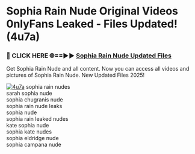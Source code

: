 # Sophia Rain Nude Original Videos 0nlyFans Leaked - Files Updated! (4u7a)

<h3>🔴 CLICK HERE 🌐==►► <a href="https://tinyurl.com/yc6ubb5a" rel="nofollow">Sophia Rain Nude Updated Files</a></h3>

Get Sophia Rain Nude and all content. Now you can access all videos and pictures of Sophia Rain Nude. New Updated Files 2025!

[![4u7a](https://i.imgur.com/7eu0CRL.gif)](https://tinyurl.com/yc6ubb5a)
sophia rain nudes<br>
sarah sophia nude<br>
sophia chugranis nude<br>
sophia rain nude leaks<br>
sophia nude<br>
sophia rain leaked nudes<br>
kate sophia nude<br>
sophia kate nudes<br>
sophia eldridge nude<br>
sophia campana nude